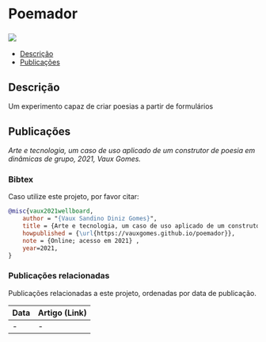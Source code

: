 # Poemador

### <img src="https://img.shields.io/badge/JavaScript-323330?style=for-the-badge&logo=javascript&logoColor=F7DF1E" /> 

- [Descrição](#descricao)
- [Publicações](#publicações)

## Descrição
Um experimento capaz de criar poesias a partir de formulários

## Publicações
_Arte e tecnologia, um caso de uso aplicado de um construtor de poesia em dinâmicas de grupo, 2021, Vaux Gomes._

### Bibtex
Caso utilize este projeto, por favor citar:

```bibtex
@misc{vaux2021wellboard,
    author = "{Vaux Sandino Diniz Gomes}",
    title = {Arte e tecnologia, um caso de uso aplicado de um construtor de poesia em dinâmicas de grupo},
    howpublished = {\url{https://vauxgomes.github.io/poemador}},
    note = {Online; acesso em 2021} ,
    year=2021,
}
```

### Publicações relacionadas
Publicações relacionadas a este projeto, ordenadas por data de publicação.

|Data|Artigo (Link)|
|:-|:-|
|-|-|